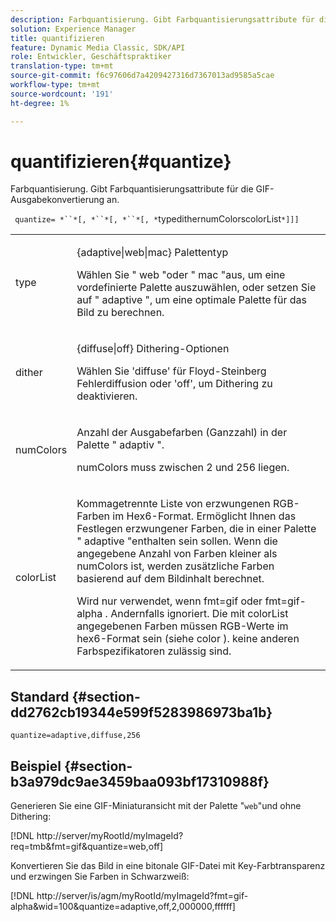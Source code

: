 ```yaml
---
description: Farbquantisierung. Gibt Farbquantisierungsattribute für die GIF-Ausgabekonvertierung an.
solution: Experience Manager
title: quantifizieren
feature: Dynamic Media Classic, SDK/API
role: Entwickler, Geschäftspraktiker
translation-type: tm+mt
source-git-commit: f6c97606d7a4209427316d7367013ad9585a5cae
workflow-type: tm+mt
source-wordcount: '191'
ht-degree: 1%

---
```



# quantifizieren{#quantize}

Farbquantisierung. Gibt Farbquantisierungsattribute für die GIF-Ausgabekonvertierung an.

` quantize= *``*[, *``*[, *``*[, *`typedithernumColorscolorList`*]]]`

<table id="simpletable_6BF155FCB8224E7EBFC8D8375AD26A71"> 
 <tr class="strow"> 
  <td class="stentry"> <p> <span class="codeph"> <span class="varname"> type </span> </span> </p> </td> 
  <td class="stentry"> <p> <span class="codeph"> {adaptive|web|mac}  </span> Palettentyp </p> <p>Wählen Sie "<span class="codeph"> web </span>"oder " <span class="codeph"> mac </span>"aus, um eine vordefinierte Palette auszuwählen, oder setzen Sie auf "<span class="codeph"> adaptive </span>", um eine optimale Palette für das Bild zu berechnen. </p> </td> 
 </tr> 
 <tr class="strow"> 
  <td class="stentry"> <p> <span class="codeph"> <span class="varname"> dither  </span> </span> </p> </td> 
  <td class="stentry"> <p> <span class="codeph"> {diffuse|off}  </span> Dithering-Optionen </p> <p>Wählen Sie 'diffuse' für Floyd-Steinberg Fehlerdiffusion oder 'off', um Dithering zu deaktivieren. </p> </td> 
 </tr> 
 <tr class="strow"> 
  <td class="stentry"> <p> <span class="codeph"> <span class="varname"> numColors  </span> </span> </p> </td> 
  <td class="stentry"> <p>Anzahl der Ausgabefarben (Ganzzahl) in der Palette "<span class="codeph"> adaptiv </span>". </p> <p> <span class="codeph"> <span class="varname"> numColors  </span> </span> muss zwischen 2 und 256 liegen. </p> </td> 
 </tr> 
 <tr class="strow"> 
  <td class="stentry"> <p> <span class="codeph"> <span class="varname"> colorList  </span> </span> </p> </td> 
  <td class="stentry"> <p>Kommagetrennte Liste von erzwungenen RGB-Farben im Hex6-Format. Ermöglicht Ihnen das Festlegen erzwungener Farben, die in einer Palette "<span class="codeph"> adaptive </span>"enthalten sein sollen. Wenn die angegebene Anzahl von Farben kleiner als <span class="codeph"> numColors </span> ist, werden zusätzliche Farben basierend auf dem Bildinhalt berechnet. </p> <p>Wird nur verwendet, wenn <span class="codeph"> fmt=gif </span> oder <span class="codeph"> fmt=gif-alpha </span>. Andernfalls ignoriert. Die mit <span class="codeph"> <span class="varname"> colorList </span> </span>  angegebenen Farben müssen RGB-Werte im hex6-Format sein (siehe <span class="codeph"> color </span>). keine anderen Farbspezifikatoren zulässig sind. </p> </td> 
 </tr> 
</table>

## Standard {#section-dd2762cb19344e599f5283986973ba1b}

`quantize=adaptive,diffuse,256`

## Beispiel {#section-b3a979dc9ae3459baa093bf17310988f}

Generieren Sie eine GIF-Miniaturansicht mit der Palette &quot;`web`&quot;und ohne Dithering:

[!DNL http://server/myRootId/myImageId?req=tmb&fmt=gif&quantize=web,off]

Konvertieren Sie das Bild in eine bitonale GIF-Datei mit Key-Farbtransparenz und erzwingen Sie Farben in Schwarzweiß:

[!DNL http://server/is/agm/myRootId/myImageId?fmt=gif-alpha&wid=100&quantize=adaptive,off,2,000000,ffffff]
